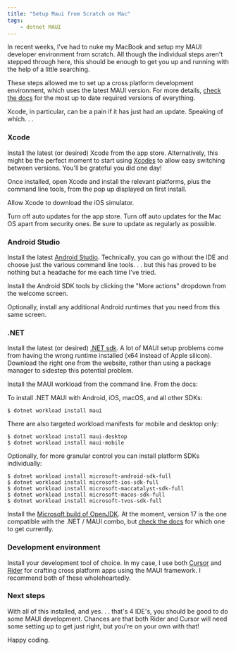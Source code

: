 ```yaml
---
title: "Setup Maui from Scratch on Mac"
tags:
    - dotnet MAUI
---
```


In recent weeks, I've had to nuke my MacBook and setup my MAUI developer environment from scratch. All though the individual steps aren't stepped through here, this should be enough to get you up and running with the help of a little searching.

These steps allowed me to set up a cross platform development environment, which uses the latest MAUI version. For more details, [check the docs](https://learn.microsoft.com/en-us/dotnet/maui/get-started/installation) for the most up to date required versions of everything. 

Xcode, in particular, can be a pain if it has just had an update. Speaking of which. . . 
### Xcode

Install the latest (or desired) Xcode from the app store. Alternatively, this might be the perfect moment to start using [Xcodes](https://www.xcodes.app/) to allow easy switching between versions. You'll be grateful you did one day!

Once installed, open Xcode and install the relevant platforms, plus the command line tools, from the pop up displayed on first install.

Allow Xcode to download the iOS simulator.

Turn off auto updates for the app store. Turn off auto updates for the Mac OS apart from security ones. Be sure to update as regularly as possible.
### Android Studio

Install the latest [Android Studio](https://developer.android.com/studio). Technically, you can go without the IDE and choose just the various command line tools. . . but this has proved to be nothing but a headache for me each time I've tried.

Install the Android SDK tools by clicking the "More actions" dropdown from the welcome screen. 

Optionally, install any additional Android runtimes that you need from this same screen.
### .NET

Install the latest (or desired) [.NET sdk](https://dotnet.microsoft.com/en-us/download). A lot of MAUI setup problems come from having the wrong runtime installed (x64 instead of Apple silicon). Download the right one from the website, rather than using a package manager to sidestep this potential problem.

Install the MAUI workload from the command line. From the docs:

To install .NET MAUI with Android, iOS, macOS, and all other SDKs:

```console
$ dotnet workload install maui
```

There are also targeted workload manifests for mobile and desktop only:

```console
$ dotnet workload install maui-desktop
$ dotnet workload install maui-mobile
```

Optionally, for more granular control you can install platform SDKs individually:

```console
$ dotnet workload install microsoft-android-sdk-full
$ dotnet workload install microsoft-ios-sdk-full
$ dotnet workload install microsoft-maccatalyst-sdk-full
$ dotnet workload install microsoft-macos-sdk-full
$ dotnet workload install microsoft-tvos-sdk-full
```

Install the [Microsoft build of OpenJDK](https://learn.microsoft.com/en-gb/java/openjdk/download). At the moment, version 17 is the one compatible with the .NET / MAUI combo, but [check the docs](https://learn.microsoft.com/en-us/dotnet/maui/get-started/installation) for which one to get currently.
### Development environment

Install your development tool of choice. In my case, I use both [Cursor](https://www.cursor.com/) and [Rider](https://www.jetbrains.com/lp/rider-maui/) for crafting cross platform apps using the MAUI framework. I recommend both of these wholeheartedly.
### Next steps

With all of this installed, and yes. . . that's 4 IDE's, you should be good to do some MAUI development. Chances are that both Rider and Cursor will need some setting up to get just right, but you're on your own with that!

Happy coding.
